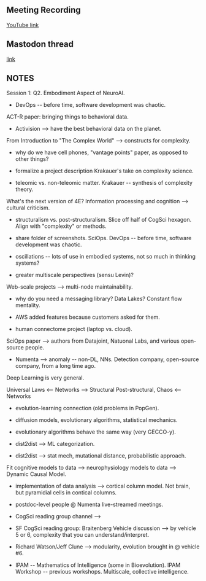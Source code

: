 ## Meeting Recording

[YouTube link](https://youtu.be/nqomWNh_cb0)

## Mastodon thread

[link](https://neuromatch.social/@OREL/113534195769582330)

## NOTES
Session 1: Q2. Embodiment Aspect of NeuroAI.

* DevOps -- before time, software development was chaotic.

ACT-R paper: bringing things to behavioral data.

* Activision --> have the best behavioral data on the planet.


From Introduction to "The Complex World" --> constructs for complexity.

* why do we have cell phones, "vantage points" paper, as opposed to other things?

* formalize a project description Krakauer's take on complexity science.

* teleomic vs. non-teleomic matter. Krakauer -- synthesis of complexity theory.


What's the next version of 4E? Information processing and cognition --> cultural criticism.

* structuralism vs. post-structuralism. Slice off half of CogSci hexagon. Align with "complexity" or methods.

* share folder of screenshots. SciOps. DevOps -- before time, software development was chaotic.

* oscillations -- lots of use in embodied systems, not so much in thinking systems?

* greater multiscale perspectives (sensu Levin)?


Web-scale projects --> multi-node maintainability.

* why do you need a messaging library? Data Lakes? Constant flow mentality.

* AWS added features because customers asked for them.

* human connectome project (laptop vs. cloud).


SciOps paper --> authors from Datajoint, Natuonal Labs, and various open-source people.

* Numenta --> anomaly -- non-DL, NNs. Detection company, open-source company, from a long time ago.


Deep Learning is very general. 

Universal Laws <-- Networks --> Structural
Post-structural, Chaos <-- Networks

* evolution-learning connection (old problems in PopGen).

* diffusion models, evolutionary algorithms, statistical mechanics.

* evolutionary algorithms behave the same way (very GECCO-y).

* dist2dist --> ML categorization.

* dist2dist --> stat mech, mutational distance, probabilistic approach.


Fit cognitive models to data --> neurophysiology models to data --> Dynamic Causal Model.

* implementation of data analysis --> cortical column model. Not brain, but pyramidial cells in contical columns.

* postdoc-level people @ Numenta live-streamed meetings. 

* CogSci reading group channel --> 

* SF CogSci reading group: Braitenberg Vehicle discussion --> by vehicle 5 or 6, complexity that you can understand/interpret.

* Richard Watson/Jeff Clune --> modularity, evolution brought in @ vehicle #6.

* IPAM -- Mathematics of Intelligence (some in Bioevolution). IPAM Workshop -- previous workshops. Multiscale, collective intelligence.
